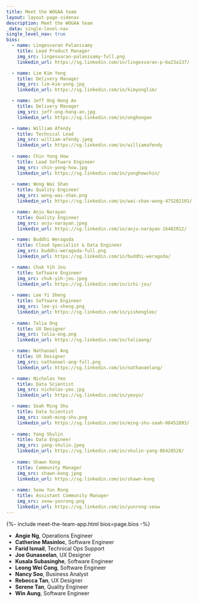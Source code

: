 ```yaml
---
title: Meet the WOGAA team
layout: layout-page-sidenav
description: Meet the WOGAA team
_data: single-level-nav
single_level_nav: true
bios:
  - name: Lingesvaran Palanisamy
    title: Lead Product Manager
    img_src: lingesvaran-palanisamy-full.png
    linkedin_url: https://sg.linkedin.com/in/lingesvaran-p-6a23a137/

  - name: Lim Kim Yong
    title: Delivery Manager
    img_src: lim-kim-yong.jpg
    linkedin_url: https://sg.linkedin.com/in/kimyonglim/

  - name: Jeff Ong Hong An
    title: Delivery Manager
    img_src: jeff-ong-hong-an.jpg
    linkedin_url: https://sg.linkedin.com/in/onghongan

  - name: William Afendy
    title: Technical Lead
    img_src: william-afendy.jpeg
    linkedin_url: https://sg.linkedin.com/in/williamafendy
    
  - name: Chin Yong How
    title: Lead Software Engineer
    img_src: chin-yong-how.jpg
    linkedin_url: https://sg.linkedin.com/in/yonghowchin/
    
  - name: Wong Wai Shan
    title: Quality Engineer
    img_src: wong-wai-shan.png
    linkedin_url: https://sg.linkedin.com/in/wai-shan-wong-475202101/

  - name: Anju Narayan
    title: Quality Engineer
    img_src: anju-narayan.jpeg
    linkedin_url: https://sg.linkedin.com/in/anju-narayan-16482012/

  - name: Buddhi Weragoda
    title: Cloud Specialist & Data Engineer
    img_src: buddhi-weragoda-full.png
    linkedin_url: https://sg.linkedin.com/in/buddhi-weragoda/

  - name: Chuk Yih Jou
    title: Software Engineer
    img_src: chuk-yih-jou.jpeg
    linkedin_url: https://sg.linkedin.com/in/ichi-jou/
 
  - name: Lee Yi Sheng
    title: Software Engineer
    img_src: lee-yi-sheng.png
    linkedin_url: https://sg.linkedin.com/in/yishenglee/
    
  - name: Talia Ong
    title: UX Designer
    img_src: talia-ong.png
    linkedin_url: https://sg.linkedin.com/in/taliaong/

  - name: Nathanael Ang
    title: UX Designer
    img_src: nathanael-ang-full.png
    linkedin_url: https://sg.linkedin.com/in/nathanaelang/

  - name: Nicholas Yeo
    title: Data Scientist
    img_src: nicholas-yeo.jpg
    linkedin_url: https://sg.linkedin.com/in/yeoyo/

  - name: Seah Ming Shu
    title: Data Scientist
    img_src: seah-ming-shu.png
    linkedin_url: https://sg.linkedin.com/in/ming-shu-seah-08452893/
    
  - name: Yang Shulin
    title: Data Engineer
    img_src: yang-shulin.jpeg
    linkedin_url: https://sg.linkedin.com/in/shulin-yang-0b428528/
    
  - name: Shawn Kong
    title: Community Manager
    img_src: shawn-kong.jpeg
    linkedin_url: https://sg.linkedin.com/in/shawn-kong
    
  - name: Seow Yun Rong
    title: Assistant Community Manager
    img_src: seow-yunrong.png
    linkedin_url: https://sg.linkedin.com/in/yunrong-seow
---
```


{%- include meet-the-team-app.html bios=page.bios -%}

- **Angie Ng**, Operations Engineer
- **Catherine Masinloc**, Software Engineer
- **Farid Ismail**, Technical Ops Support
- **Joe Gunaseelan**, UX Designer
- **Kusala Subasinghe**, Software Engineer
- **Leong Wei Cong**, Software Engineer
- **Nancy Soo**, Business Analyst
- **Rebecca Tan**, UX Designer
- **Serene Tan**, Quality Engineer
- **Win Aung**, Software Engineer

